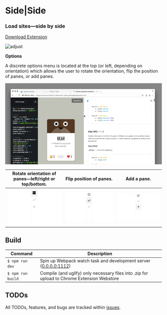 Side|Side
==============

### Load sites—side by side

[Download Extension](https://chrome.google.com/webstore/detail/side-by-side/bobidkladfnoamglfgpnllbkhjlhjlfb?hl=en-US)

![adjust](./assets/side-by-side_adjust.gif)

**Options**

A discrete options menu is located at the top (or left, depending on orientation) which allows the user to rotate the orientation, flip the position of panes, or add panes.

![options](./assets/side-by-side_options.gif)

| Rotate orientation of panes—left/right or top/bottom.        | Flip position of panes.                              | Add a pane.                                        |
| ------------------------------------------------------------ | ---------------------------------------------------- | -------------------------------------------------- |
| ![Orientation](./assets/side-by-side_options_orientation-crop.png) | ![Flip](./assets/side-by-side_options_flip-crop.png) | ![Add](./assets/side-by-side_options_add-crop.png) |



Build
-------------

| Command | Description |
|-|-|
| `$ npm run dev`   | Spin up Webpack watch task and development server ([0.0.0.0:1112](http://0.0.0.0:1112)) |
| `$ npm run build` | Compile (and uglify) only necessary files into .zip for upload to Chrome Extension Webstore |



TODOs
-------------

All TODOs, features, and bugs are tracked within [issues](https://github.com/frederickk/side-by-side/issues/).
